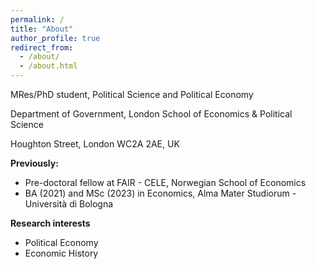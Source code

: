 ```yaml
---
permalink: /
title: "About"
author_profile: true
redirect_from: 
  - /about/
  - /about.html
---
```




MRes/PhD student, Political Science and Political Economy

Department of Government, London School of Economics & Political Science

Houghton Street, London WC2A 2AE, UK

**Previously:**
- Pre-doctoral fellow at FAIR - CELE, Norwegian School of Economics
- BA (2021) and MSc (2023) in Economics, Alma Mater Studiorum - Università di Bologna 

**Research interests**
- Political Economy
- Economic History
